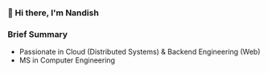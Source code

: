 ### 👋 Hi there, I'm Nandish

### Brief Summary
- Passionate in Cloud (Distributed Systems) & Backend Engineering (Web)
- MS in Computer Engineering 
